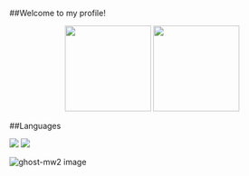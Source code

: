 ##Welcome to my profile!
<div align="center">
  <img height="152em" src="https://github-readme-stats.vercel.app/api?username=GabrielVCB&show_icons=true&theme=dark&include_all_commits=true&count_private=true"/>
  <img height="152em" src="https://github-readme-stats.vercel.app/api/top-langs/?username=GabrielVCB&layout=compact&theme=dark&hide=html,css,scss" />
</div>

##Languages
<p>
  <a>
    <img src="https://skillicons.dev/icons?i=java&theme=light" />
    <img src="https://skillicons.dev/icons?i=c,python" />
  </a>
</p>

![![ghost-mw2](https://github.com/GabrielVCB/GabrielVCB/assets/108097740/53ca3695-bb01-4a12-93d8-20286ebce49d)
image](https://github.com/GabrielVCB/GabrielVCB/assets/108097740/e8428108-6df8-42fc-954f-5d4129b5b6e9)

